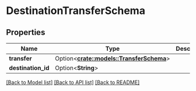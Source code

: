 # DestinationTransferSchema

## Properties

Name | Type | Description | Notes
------------ | ------------- | ------------- | -------------
**transfer** | Option<[**crate::models::TransferSchema**](TransferSchema.md)> |  | [optional]
**destination_id** | Option<**String**> |  | [optional]

[[Back to Model list]](../README.md#documentation-for-models) [[Back to API list]](../README.md#documentation-for-api-endpoints) [[Back to README]](../README.md)


